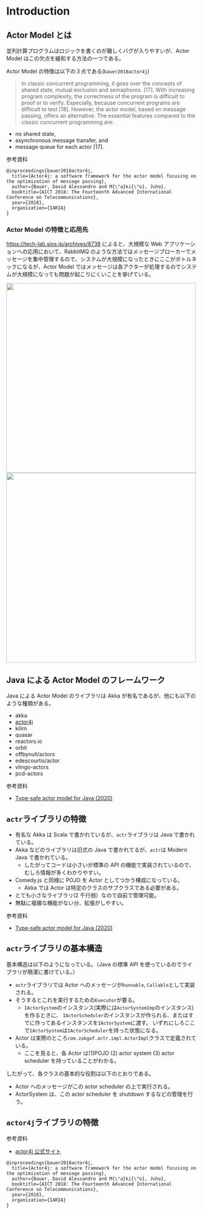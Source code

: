 
# Introduction

## Actor Model とは

並列計算プログラムはロジックを書くのが難しくバグが入りやすいが、Actor Model はこの欠点を緩和する方法の一つである。

Actor Model の特徴は以下の３点である(`bauer2018actor4j`)

> In classic concurrent programming, it goes over the
> concepts of shared state, mutual exclusion and semaphores.
> [17]. With increasing program complexity, the correctness
> of the program is difficult to proof or to verify. Especially,
> because concurrent programs are difficult to test [18].
> However, the actor model, based on message passing, offers
> an alternative. The essential features compared to the classic
> concurrent programming are:

- no shared state,
- asynchronous message transfer, and
- message queue for each actor [17].


参考資料

```
@inproceedings{bauer2018actor4j,
  title={Actor4j: a software framework for the actor model focusing on the optimization of message passing},
  author={Bauer, David Alessandro and M{\"a}ki{\"o}, Juho},
  booktitle={AICT 2018: The Fourteenth Advanced International Conference on Telecommunications},
  year={2018},
  organization={IARIA}
}
```


### Actor Model の特徴と応用先

https://tech-lab.sios.jp/archives/8738
によると、大規模な Web アプリケーションへの応用において、RabbitMQ のような方法ではメッセージブローカーでメッセージを集中管理するので、システムが大規模になったときにここがボトルネックになるが、Actor Model ではメッセージは各アクターが処理するのでシステムが大規模になっても問題が起こりにくいことを挙げている。


<img src="../../images/2022-04-24_17-39.png" width="500" />
<img src="../../images/2022-04-24_17-39_1.png" width="500" />



## Java による Actor Model のフレームワーク

Java による Actor Model のライブラリは Akka が有名であるが、他にも以下のような種類がある。

- akka
- [actor4j](https://actor4j.io)
- kilim
- quasar
- reactors.io
- orbit
- offbynull/actors
- edescourtis/actor
- vlingo-actors
- pcd-actors

参考資料

- [Type-safe actor model for Java (2020)](https://medium.com/@zakgof/type-safe-actor-model-for-java-7133857a9f72)



## `actr`ライブラリの特徴

- 有名な Akka は Scala で書かれているが、`actr`ライブラリは Java で書かれている。
- Akka などのライブラリは旧式の Java で書かれてるが、`actr`は Modern Java で書かれている。
    - したがってコードは小さいが標準の API の機能で実装されているので、むしろ情報が多くわかりやすい。
- Comedy.js と同様に POJO を Actor としてつかう構成になっている。
    - Akka では Actor は特定のクラスのサブクラスである必要がある。
- とても小さなライブラリ(2 千行弱）なので自前で管理可能。
- 無駄に複雑な機能がない分、拡張がしやすい。


参考資料

- [Type-safe actor model for Java (2020)](https://medium.com/@zakgof/type-safe-actor-model-for-java-7133857a9f72)


## `actr`ライブラリの基本構造

基本構造は以下のようになっている。（Java の標準 API を使っているのでライブラリが簡潔に書けている。）

- `actr`ライブラリでは Actor へのメッセージが`Runnable`, `Callable`として実装される。
- そうするとこれを実行するための`Executor`が要る。
    - `IActorSystem`のインスタンス(実際には`ActorSystemImp`のインスタンス)を作るときに、
    `IActorScheduler`のインスタンスが作られる、またはすでに作ってあるインスタンスを`IActorSystem`に渡す。
    いずれにしろここで`IActorSystem`は`IActorScheduler`を持った状態になる。
- Actor は実際のところ`com.zakgof.actr.impl.ActorImpl`クラスで定義されている。
    - ここを見ると、各 Actor は(1)POJO (2) actor system (3) actor scheduler を持っていることがわかる。
    

したがって、各クラスの基本的な役割は以下のとおりである。

- Actor へのメッセージがこの actor scheduler の上で実行される。
- ActorSystem は、この actor scheduler を shutdown するなどの管理を行う。


## `actor4j`ライブラリの特徴



参考資料

- [actor4j 公式サイト](https://actor4j.io)

```
@inproceedings{bauer2018actor4j,
  title={Actor4j: a software framework for the actor model focusing on the optimization of message passing},
  author={Bauer, David Alessandro and M{\"a}ki{\"o}, Juho},
  booktitle={AICT 2018: The Fourteenth Advanced International Conference on Telecommunications},
  year={2018},
  organization={IARIA}
}
```

